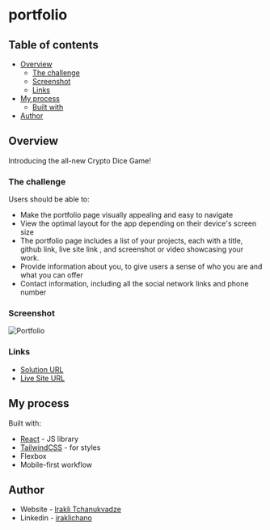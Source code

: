 # portfolio

## Table of contents

- [Overview](#overview)
  - [The challenge](#the-challenge)
  - [Screenshot](#screenshot)
  - [Links](#links)
- [My process](#my-process)
  - [Built with](#built-with)
- [Author](#author)

## Overview

Introducing the all-new Crypto Dice Game!

### The challenge

Users should be able to:

- Make the portfolio page visually appealing and easy to navigate
- View the optimal layout for the app depending on their device's screen size
- The portfolio page includes a list of your projects, each with a title, github link, live site link , and screenshot or video showcasing your work.
- Provide information about you, to give users a sense of who you are and what you can offer
- Contact information, including all the social network links and phone number


### Screenshot

![Portfolio](https://user-images.githubusercontent.com/74905176/222639356-3f32e3c3-b6e1-49f1-8a6b-88e1883c23d1.png)



### Links

- [Solution URL](https://github.com/IrakliChanukvadze/portfolio)
- [Live Site URL](https://iraklichanukvadze.github.io/portfolio/#/)

## My process

Built with:


- [React](https://reactjs.org/) - JS library
- [TailwindCSS](https://tailwindcss.com/) - for styles
- Flexbox
- Mobile-first workflow

## Author

- Website - [Irakli Tchanukvadze](https://iraklichanukvadze.github.io/portfolio/)
- Linkedin - [iraklichano](https://www.linkedin.com/in/iraklichano/)

